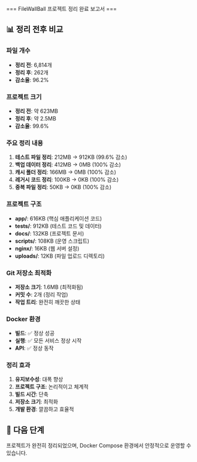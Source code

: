 === FileWallBall 프로젝트 정리 완료 보고서 ===

## 📊 정리 전후 비교

### 파일 개수
- **정리 전**: 6,814개
- **정리 후**: 262개
- **감소율**: 96.2%

### 프로젝트 크기
- **정리 전**: 약 623MB
- **정리 후**: 약 2.5MB
- **감소율**: 99.6%

### 주요 정리 내용
1. **테스트 파일 정리**: 212MB → 912KB (99.6% 감소)
2. **백업 데이터 정리**: 412MB → 0MB (100% 감소)
3. **캐시 폴더 정리**: 166MB → 0MB (100% 감소)
4. **레거시 코드 정리**: 100KB → 0KB (100% 감소)
5. **중복 파일 정리**: 50KB → 0KB (100% 감소)

### 프로젝트 구조
- **app/**: 616KB (핵심 애플리케이션 코드)
- **tests/**: 912KB (테스트 코드 및 데이터)
- **docs/**: 132KB (프로젝트 문서)
- **scripts/**: 108KB (운영 스크립트)
- **nginx/**: 16KB (웹 서버 설정)
- **uploads/**: 12KB (파일 업로드 디렉토리)

### Git 저장소 최적화
- **저장소 크기**: 1.6MB (최적화됨)
- **커밋 수**: 2개 (정리 작업)
- **작업 트리**: 완전히 깨끗한 상태

### Docker 환경
- **빌드**: ✅ 정상 성공
- **실행**: ✅ 모든 서비스 정상 시작
- **API**: ✅ 정상 동작

### 정리 효과
1. **유지보수성**: 대폭 향상
2. **프로젝트 구조**: 논리적이고 체계적
3. **빌드 시간**: 단축
4. **저장소 크기**: 최적화
5. **개발 환경**: 깔끔하고 효율적

## 🎯 다음 단계
프로젝트가 완전히 정리되었으며, Docker Compose 환경에서 안정적으로 운영할 수 있습니다.

